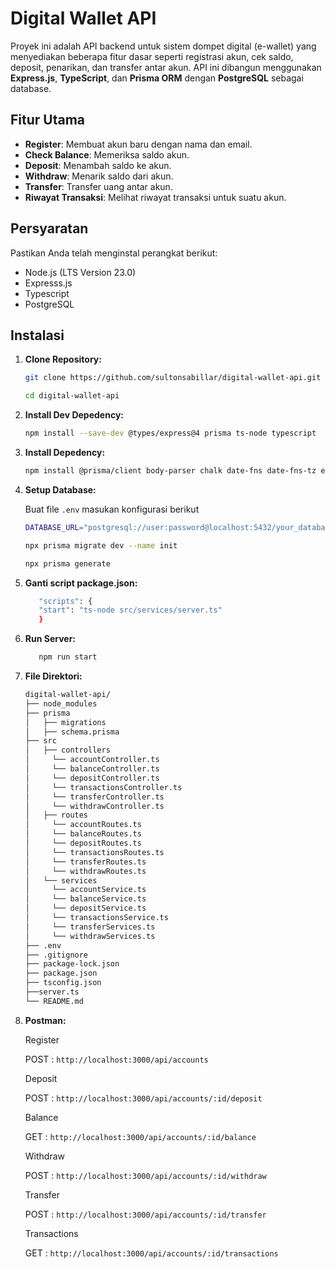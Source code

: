 # Digital Wallet API

Proyek ini adalah API backend untuk sistem dompet digital (e-wallet) yang menyediakan beberapa fitur dasar seperti registrasi akun, cek saldo, deposit, penarikan, dan transfer antar akun. API ini dibangun menggunakan **Express.js**, **TypeScript**, dan **Prisma ORM** dengan **PostgreSQL** sebagai database.

## Fitur Utama
- **Register**: Membuat akun baru dengan nama dan email.
- **Check Balance**: Memeriksa saldo akun.
- **Deposit**: Menambah saldo ke akun.
- **Withdraw**: Menarik saldo dari akun.
- **Transfer**: Transfer uang antar akun.
- **Riwayat Transaksi**: Melihat riwayat transaksi untuk suatu akun.

## Persyaratan
Pastikan Anda telah menginstal perangkat berikut:
- Node.js (LTS Version 23.0)
- Expresss.js 
- Typescript 
- PostgreSQL

## Instalasi

1. **Clone Repository:**
   ```bash
   git clone https://github.com/sultonsabillar/digital-wallet-api.git
   ```
   ```bash
   cd digital-wallet-api
   ```
2. **Install Dev Depedency:**
   ```bash
   npm install --save-dev @types/express@4 prisma ts-node typescript
   ```
3. **Install Depedency:**
   ```bash
   npm install @prisma/client body-parser chalk date-fns date-fns-tz esbulid express
   ```
4. **Setup Database:**

   Buat file `.env` masukan konfigurasi berikut
   ```bash
   DATABASE_URL="postgresql://user:password@localhost:5432/your_database_name?schema=public"
   ```
   ```bash
   npx prisma migrate dev --name init
   ```
   ```bash
   npx prisma generate
   ```
5. **Ganti script package.json:**
   ```bash
      "scripts": {
      "start": "ts-node src/services/server.ts"
      }
   ```
6. **Run Server:**
   ```bash
      npm run start
   ```
7. **File Direktori:**

   ```bash
   digital-wallet-api/
   ├── node_modules
   ├── prisma
   │   ├── migrations
   │   ├── schema.prisma
   ├── src
   │   ├── controllers
   │     └── accountController.ts
   │     └── balanceController.ts
   │     └── depositController.ts
   │     └── transactionsController.ts
   │     └── transferController.ts
   │     └── withdrawController.ts
   │   ├── routes
   │     └── accountRoutes.ts
   │     └── balanceRoutes.ts
   │     └── depositRoutes.ts
   │     └── transactionsRoutes.ts
   │     └── transferRoutes.ts
   │     └── withdrawRoutes.ts
   │   └── services
   │     └── accountService.ts
   │     └── balanceService.ts
   │     └── depositService.ts
   │     └── transactionsService.ts
   │     └── transferServices.ts
   │     └── withdrawServices.ts
   ├── .env
   ├── .gitignore
   ├── package-lock.json
   ├── package.json
   ├── tsconfig.json
   ├──server.ts
   └── README.md

8. **Postman:**

   Register
   
   POST :  `http://localhost:3000/api/accounts`

   Deposit

   POST :  `http://localhost:3000/api/accounts/:id/deposit`

   Balance

   GET :  `http://localhost:3000/api/accounts/:id/balance`

   Withdraw

   POST :  `http://localhost:3000/api/accounts/:id/withdraw`

   Transfer

   POST :  `http://localhost:3000/api/accounts/:id/transfer`

   Transactions

   GET :  `http://localhost:3000/api/accounts/:id/transactions`

